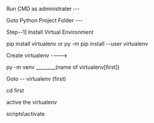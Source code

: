 Run CMD as administrater :--

Goto Python Project Folder ---

Step--1]  Install Virtual Environment

pip install virtualenv or py -m pip install --user virtualenv

Create virtualenv ---->

py -m venv ________(name of virtualenv[first])

Goto -- virtualenv (first)
 
  cd first

active the virtualenv

scripts\activate

